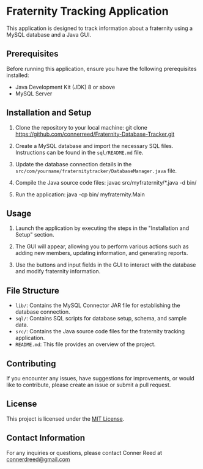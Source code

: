 # Fraternity Tracking Application

This application is designed to track information about a fraternity using a MySQL database and a Java GUI.


## Prerequisites

Before running this application, ensure you have the following prerequisites installed:

- Java Development Kit (JDK) 8 or above
- MySQL Server


## Installation and Setup

1. Clone the repository to your local machine: git clone https://github.com/connerreed/Fraternity-Database-Tracker.git

2. Create a MySQL database and import the necessary SQL files. Instructions can be found in the `sql/README.md` file.

3. Update the database connection details in the `src/com/yourname/fraternitytracker/DatabaseManager.java` file.

4. Compile the Java source code files: javac src/myfraternity/*.java -d bin/

5. Run the application: java -cp bin/ myfraternity.Main


## Usage

1. Launch the application by executing the steps in the "Installation and Setup" section.

2. The GUI will appear, allowing you to perform various actions such as adding new members, updating information, and generating reports.

3. Use the buttons and input fields in the GUI to interact with the database and modify fraternity information.


## File Structure

- `lib/`: Contains the MySQL Connector JAR file for establishing the database connection.
- `sql/`: Contains SQL scripts for database setup, schema, and sample data.
- `src/`: Contains the Java source code files for the fraternity tracking application.
- `README.md`: This file provides an overview of the project.


## Contributing

If you encounter any issues, have suggestions for improvements, or would like to contribute, please create an issue or submit a pull request.


## License

This project is licensed under the [MIT License](LICENSE).


## Contact Information

For any inquiries or questions, please contact Conner Reed at connerdreed@gmail.com
